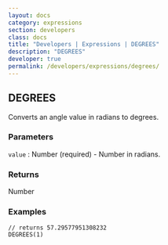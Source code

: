 ```yaml
---
layout: docs
category: expressions
section: developers
class: docs
title: "Developers | Expressions | DEGREES"
description: "DEGREES"
developer: true
permalink: /developers/expressions/degrees/
---
```


## DEGREES

Converts an angle value in radians to degrees.

### Parameters
`value` : Number (required) - Number in radians.

### Returns
Number

### Examples
```
// returns 57.29577951308232
DEGREES(1)
```